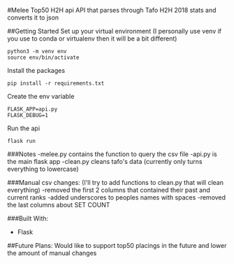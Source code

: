 #Melee Top50 H2H api
API that parses through Tafo H2H 2018 stats and converts it to json


##Getting Started
Set up your virtual environment (I personally use venv if you use to conda or virtualenv then it will be a bit different)
```
python3 -m venv env
source env/bin/activate
```
Install the packages
```
pip install -r requirements.txt
```
Create the env variable
```
FLASK_APP=api.py
FLASK_DEBUG=1
```
Run the api
```
flask run
```
###Notes
-melee.py contains the function to query the csv file
-api.py is the main flask app
-clean.py cleans tafo's data (currently only turns everything to lowercase)


###Manual csv changes: (I'll try to add functions to clean.py that will clean everything)
-removed the first 2 columns that contained their past and current ranks 
-added underscores to peoples names with spaces
-removed the last columns about SET COUNT 

###Built With:
* Flask

##Future Plans:
Would like to support top50 placings in the future and lower the amount of manual changes


